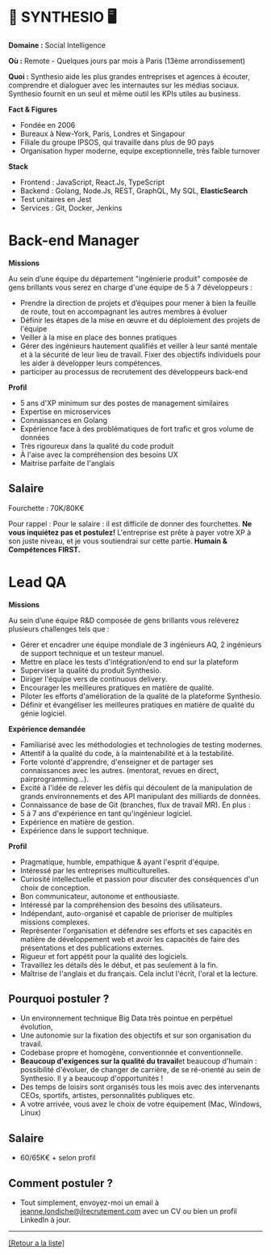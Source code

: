 # 🧠 SYNTHESIO 🖥

**Domaine :** Social Intelligence

**Où :** Remote - Quelques jours par mois à Paris (13ème arrondissement)

**Quoi :** Synthesio aide les plus grandes entreprises et agences à écouter, comprendre et dialoguer avec les internautes sur les médias sociaux. Synthesio fournit en un seul et même outil les KPIs utiles au business. 

**Fact & Figures**

* Fondée en 2006
* Bureaux à New-York, Paris, Londres et Singapour
* Filiale du groupe IPSOS, qui travaille dans plus de 90 pays
* Organisation hyper moderne, equipe exceptionnelle, très faible turnover

**Stack**

* Frontend : JavaScript, React.Js, TypeScript
* Backend : Golang, Node.Js, REST, GraphQL, My SQL, **ElasticSearch**
* Test unitaires en Jest
* Services : Git, Docker, Jenkins


# Back-end Manager

**Missions**

Au sein d’une équipe du département "ingénierie produit" composée de gens brillants vous serez en charge d'une équipe de 5 à 7 développeurs : 

* Prendre la direction de projets et d’équipes pour mener à bien la feuille de route, tout en accompagnant les autres membres à évoluer
* Définir les étapes de la mise en œuvre et du déploiement des projets de l'équipe
* Veiller à la mise en place des bonnes pratiques 
* Gérer des ingénieurs hautement qualifiés et veiller à leur santé mentale et à la sécurité de leur lieu de travail. Fixer des objectifs individuels pour les aider à développer leurs compétences.
* participer au processus de recrutement des développeurs back-end


**Profil**

* 5 ans d'XP minimum sur des postes de management similaires
* Expertise en microservices
* Connaissances en Golang
* Expérience face à des problématiques de fort trafic et gros volume de données
* Très rigoureux dans la qualité du code produit 
* À l'aise avec la compréhension des besoins UX
* Maitrise parfaite de l'anglais 


## Salaire 

Fourchette : 70K/80K€

Pour rappel : Pour le salaire : il est difficile de donner des fourchettes. **Ne vous inquiétez pas et postulez!** L'entreprise est prête à payer votre XP à son juste niveau, et je vous soutiendrai sur cette partie. **Humain & Compétences FIRST.**


# Lead QA

**Missions**

Au sein d’une équipe R&D composée de gens brillants vous relèverez plusieurs challenges tels que : 

* Gérer et encadrer une équipe mondiale de 3 ingénieurs AQ, 2 ingénieurs de support technique et un testeur manuel.
* Mettre en place les tests d'intégration/end to end sur la plateform
* Superviser la qualité du produit Synthesio.
* Diriger l'équipe vers de continuous delivery.
* Encourager les meilleures pratiques en matière de qualité.
* Piloter les efforts d'amélioration de la qualité de la plateforme Synthesio.
* Définir et évangéliser les meilleures pratiques en matière de qualité du génie logiciel. 

**Expérience demandée**
    
* Familiarisé avec les méthodologies et technologies de testing modernes.
* Attentif à la qualité du code, à la maintenabilité et à la testabilité.
* Forte volonté d'apprendre, d'enseigner et de partager ses connaissances avec les autres.
(mentorat, revues en direct, pairprogramming...).
* Excité à l'idée de relever les défis qui découlent de la manipulation de grands environnements
et des API manipulant des milliards de données.
* Connaissance de base de Git (branches, flux de travail MR).
En plus :
* 5 à 7 ans d'expérience en tant qu'ingénieur logiciel.
* Expérience en matière de gestion.
* Expérience dans le support technique.

**Profil**

* Pragmatique, humble, empathique & ayant l'esprit d'équipe.
* Intéressé par les entreprises multiculturelles.
* Curiosité intellectuelle et passion pour discuter des conséquences d'un choix de conception.
* Bon communicateur, autonome et enthousiaste.
* Intéressé par la compréhension des besoins des utilisateurs.
* Indépendant, auto-organisé et capable de prioriser de multiples missions complexes.
* Représenter l'organisation et défendre ses efforts et ses capacités en matière de développement web et avoir les capacités de faire des présentations et des publications externes.
* Rigueur et fort appétit pour la qualité des logiciels.
* Travaillez les détails dès le début, et pas seulement à la fin.
* Maîtrise de l'anglais et du français. Cela inclut l'écrit, l'oral et la lecture.

## Pourquoi postuler ?

* Un environnement technique Big Data très pointue en perpétuel évolution,
* Une autonomie sur la fixation des objectifs et sur son organisation du travail.
* Codebase propre et homogène, conventionnée et conventionnelle. 
* **Beaucoup d'exigences sur la qualité du travail**et beaucoup d'humain : possibilité d'évoluer, de changer de carrière, de se ré-orienté au sein de Synthesio. Il y a beaucoup d'opportunités !
* Des temps de loisirs sont organisés tous les mois avec des intervenants CEOs, sportifs, artistes, personnalités publiques etc.
* A votre arrivée, vous avez le choix de votre équipement (Mac, Windows, Linux)

## Salaire 

* 60/65K€ + selon profil 

## Comment postuler ? 

* Tout simplement, envoyez-moi un email à jeanne.londiche@jlrecrutement.com avec un CV ou bien un profil LinkedIn à jour.


----
<a href="https://github.com/jlondiche/job-board-php/blob/master/README.md">[Retour a la liste]</a>
